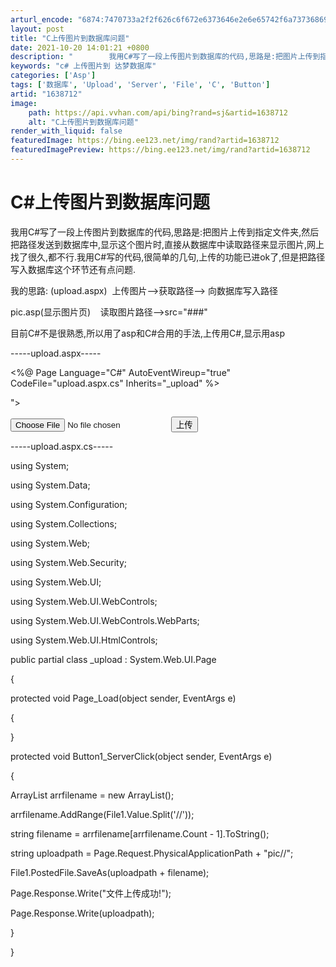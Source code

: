 ```yaml
---
arturl_encode: "6874:7470733a2f2f626c6f672e6373646e2e6e65742f6a73736869:702f61727469636c652f64657461696c732f31363338373132"
layout: post
title: "C上传图片到数据库问题"
date: 2021-10-20 14:01:21 +0800
description: "        我用C#写了一段上传图片到数据库的代码,思路是:把图片上传到指定文件夹,然后把路径发"
keywords: "c# 上传图片到 达梦数据库"
categories: ['Asp']
tags: ['数据库', 'Upload', 'Server', 'File', 'C', 'Button']
artid: "1638712"
image:
    path: https://api.vvhan.com/api/bing?rand=sj&artid=1638712
    alt: "C上传图片到数据库问题"
render_with_liquid: false
featuredImage: https://bing.ee123.net/img/rand?artid=1638712
featuredImagePreview: https://bing.ee123.net/img/rand?artid=1638712
---
```


# C#上传图片到数据库问题

我用C#写了一段上传图片到数据库的代码,思路是:把图片上传到指定文件夹,然后把路径发送到数据库中,显示这个图片时,直接从数据库中读取路径来显示图片,网上找了很久,都不行.我用C#写的代码,很简单的几句,上传的功能已进ok了,但是把路径写入数据库这个环节还有点问题.
  
我的思路: (upload.aspx)  上传图片-->获取路径-->
向数据库写入路径
  
pic.asp(显示图片页)    读取图片路径-->src="###"
  
目前C#不是很熟悉,所以用了asp和C#合用的手法,上传用C#,显示用asp

-----upload.aspx-----

<%@ Page Language="C#" AutoEventWireup="true" CodeFile="upload.aspx.cs" Inherits="\_upload" %>

<!DOCTYPE html PUBLIC "-//W3C//DTD XHTML 1.0 Transitional//EN" "
<http://www.w3.org/TR/xhtml1/DTD/xhtml1-transitional.dtd>
">
  
<html xmlns="
<http://www.w3.org/1999/xhtml>
">
  
<head runat="server">
  
<title>无标题页</title>
  
</head>
  
<body>
  
<form id="form1" runat="server" enctype="multipart/form-data" >
  
<div>
  
<input id="File1" type="file" runat="server" />
  
<input id="Button1" type="button" value="上传" onserverclick="Button1\_ServerClick" runat="server" />
  
</div>
  
</form>
  
</body>
  
</html>

-----upload.aspx.cs-----

using System;
  
using System.Data;
  
using System.Configuration;
  
using System.Collections;
  
using System.Web;
  
using System.Web.Security;
  
using System.Web.UI;
  
using System.Web.UI.WebControls;
  
using System.Web.UI.WebControls.WebParts;
  
using System.Web.UI.HtmlControls;

public partial class \_upload : System.Web.UI.Page
  
{
  
protected void Page\_Load(object sender, EventArgs e)
  
{

}
  
protected void Button1\_ServerClick(object sender, EventArgs e)
  
{
  
ArrayList arrfilename = new ArrayList();
  
arrfilename.AddRange(File1.Value.Split('//'));
  
string filename = arrfilename[arrfilename.Count - 1].ToString();

string uploadpath = Page.Request.PhysicalApplicationPath + "pic//";

File1.PostedFile.SaveAs(uploadpath + filename);
  
Page.Response.Write("文件上传成功!");
  
Page.Response.Write(uploadpath);

}
  
}